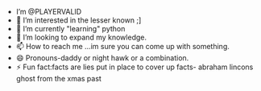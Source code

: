 - I’m @PLAYERVALID
- 👀 I’m interested in the lesser known ;]
- 🌱 I’m currently "learning" python
- 💞️ I’m looking to expand my knowledge.
- 📫 How to reach me ...im sure you can come up with something.
- 😄 Pronouns-daddy or night hawk or a combination.
- ⚡ Fun fact:facts are lies put in place to cover up facts- abraham lincons ghost from the xmas past

<!---
PLAYERVALID/PLAYERVALID is a ✨ special ✨ repository because its `README.md` (this file) appears on your GitHub profile.
You can click the Preview link to take a look at your changes.
--->
